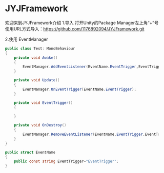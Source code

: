 # JYJFramework
欢迎来到JYJFramework介绍
1.导入
打开Unity的Package Manager左上角“+”号使用URL方式导入：https://github.com/1176892094/JYJFramework.git

2.使用
EventManager

```csharp
public class Test: MonoBehaviour
{
    private void Awake()
    {
        EventManager.AddEventListener(EventName.EventTrigger,EventTrigger);
    }

    private void Update()
    {
        EventManager.OnEventTrigger(EventName.EventTrigger);
    }

    private void EventTrigger()
    {
        
    }

    private void OnDestroy()
    {
        EventManager.RemoveEventListener(EventName.EventTrigger,EventTrigger);
    }
}

public struct EventName
{
    public const string EventTrigger="EventTrigger";
}
